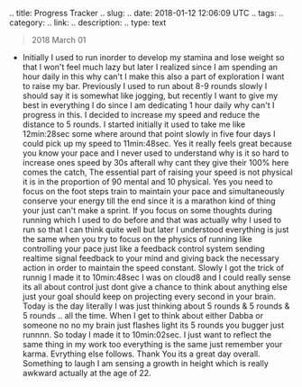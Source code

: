 
.. title: Progress Tracker
.. slug: 
.. date: 2018-01-12 12:06:09 UTC
.. tags: 
.. category: 
.. link: 
.. description: 
.. type: text

> 2018 March 01

* Initially I used to run inorder to develop my stamina and lose weight so that I won't feel much lazy but later I realized since I am spending an hour daily in this why can't I make this also a part of exploration I want to raise my bar. Previously I used to run about 8-9 rounds slowly I should say it is somewhat like jogging, but recently I want to give my best in everything I do since I am dedicating 1 hour daily why can't I progress in this. I decided to increase my speed and reduce the distance to 5 rounds. I started initially it used to take me like 12min:28sec some where around that point slowly in five four days I could pick up my speed to 11min:48sec. Yes it really feels great because you know your pace and I never used to understand why is it so hard to increase ones speed by 30s afterall why cant they give their 100% here comes the catch, The essential part of raising your speed is not physical it is in the proportion of 90 mental and 10 physical. Yes you need to focus on the foot steps train to maintain your pace and simultaneously conserve your energy till the end since it is a marathon kind of thing your just can't make a sprint. If you focus on some thoughts during running which I used to do before and that was actually why I used to run so that I can think quite well but later I understood everything is just the same when you try to focus on the physics of running like controlling your pace just like a feedback control system sending realtime signal feedback to your mind and giving back the necessary action in order to maintain the speed constant. Slowly I got the trick of runnig I made it to 10min:48sec I was on cloud8 and I could really sense its all about control just dont give a chance to think about anything else just your goal should keep on projecting every second in your brain. Today is the day literally I was just thinking about 5 rounds & 5 rounds & 5 rounds .. all the time. When I get to think about either Dabba or someone no no my brain just flashes light its 5 rounds you bugger just runnnn. So today I made it to 10min:02sec. I just want to reflect the same thing in my work too everything is the same just remember your karma. Evrything else follows. Thank You its a great day overall. Something to laugh I am sensing a growth in height which is really awkward actually at the age of 22. 
